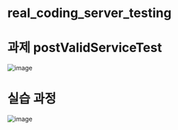 # real_coding_server_testing

# 과제 postValidServiceTest
![image](https://user-images.githubusercontent.com/94919595/236777581-5ae683d5-8654-46e5-a772-97954d832366.png)


# 실습 과정
![image](https://user-images.githubusercontent.com/94919595/236752299-5fc17c56-b397-4fe3-9523-135129181df3.png)
